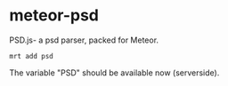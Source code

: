 # meteor-psd
PSD.js- a psd parser, packed for Meteor.

    mrt add psd

The variable "PSD" should be available now (serverside).
